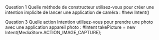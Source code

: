 Question 1
Quelle méthode de constructeur utilisez-vous pour créer une intention implicite de lancer une application de caméra :
#new Intent() 

Question 3
Quelle action Intention utilisez-vous pour prendre une photo avec une application appareil photo : 
#Intent takePicture = new Intent(MediaStore.ACTION_IMAGE_CAPTURE);
